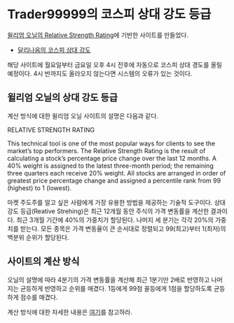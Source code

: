 # Trader99999의 코스피 상대 강도 등급

[윌리엄 오닐의 Relative Strength Rating](https://www.williamoneil.com/proprietary-ratings-and-rankings/)에 기반한 사이트를 만들었다.

 * [달리나음의 코스피 상대 강도](https://trader99999.github.io/rs/)

해당 사이트에 월요일부터 금요일 오후 4시 전후에 자동으로 코스피 상대 경도를 올릴 예정이다. 4시 반까지도 올라오지 않는다면 시스템의 오류가 있는 것이다.

## 윌리엄 오닐의 상대 강도 등급

계산 방식에 대한 윌리엄 오닐 사이트의 설명은 다음과 같다.

RELATIVE STRENGTH RATING

This technical tool is one of the most popular ways for clients to see the market’s top performers. The Relative Strength Rating is the result of calculating a stock’s percentage price change over the last 12 months. A 40% weight is assigned to the latest three-month period; the remaining three quarters each receive 20% weight. All stocks are arranged in order of greatest price percentage change and assigned a percentile rank from 99 (highest) to 1 (lowest).

마켓 주도주를 알고 싶은 사람에게 가장 유용한 방법을 제공하는 기술적 도구이다. 상대 강도 등급(Reative Strehing)은 최근 12개월 동안 주식의 가격 변동률을 계산한 결과이다. 최근 3개월 기간에 40%의 가중치가 할당된다. 나머지 세 분기는 각각 20%의 가중치를 받는다. 모든 종목은 가격 변동율이 큰 순서대로 정렬되고 99(최고)부터 1(최저)의 백분위 순위가 할당된다.

## 사이트의 계산 방식

오닐의 설명에 따라 4분기의 가격 변동률을 계산해 최근 1분기만 2배로 반영하고 나머지는 균등하게 반영하고 순위를 매겼다. 1등에게 99점 꼴등에게 1점을 할당하도록 균등하게 점수를 매겼다.

계산 방식에 대한 자세한 내용은 [여기](https://trader99999.github.io/)를 참고하라.
